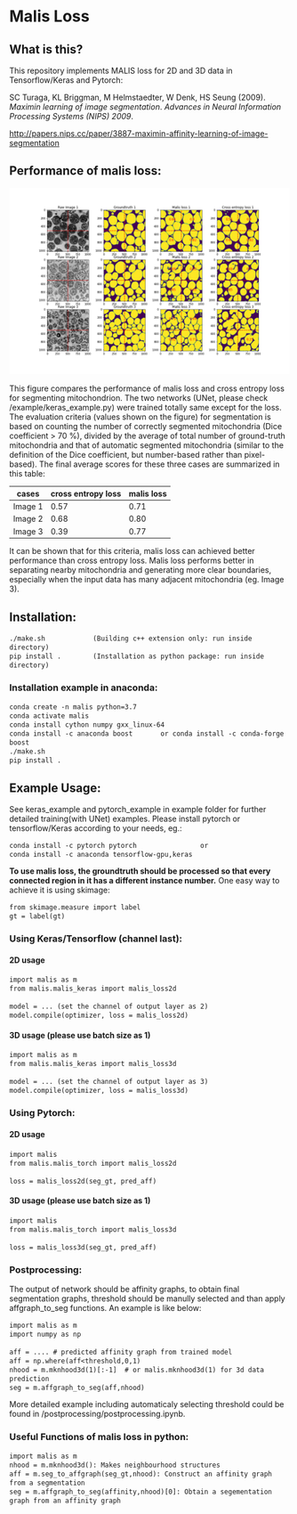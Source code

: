 # Malis Loss

## What is this?
This repository implements MALIS loss for 2D and 3D data in Tensorflow/Keras and Pytorch:

SC Turaga, KL Briggman, M Helmstaedter, W Denk, HS Seung (2009). *Maximin learning of image segmentation*. _Advances in Neural Information Processing Systems (NIPS) 2009_.

http://papers.nips.cc/paper/3887-maximin-affinity-learning-of-image-segmentation

## Performance of malis loss:
![image](https://github.com/HelmholtzAI-Consultants-Munich/Malis-Loss/blob/master/README_files/result.png)

This figure compares the performance of malis loss and cross entropy loss for segmenting mitochondrion. The two networks (UNet, please check /example/keras_example.py) were trained totally same except for the loss. The evaluation criteria (values shown on the figure) for segmentation is based on counting the number of correctly segmented mitochondria (Dice coefficient > 70 %), divided by the average of total number of ground-truth mitochondria and that of automatic segmented mitochondria (similar to the definition of the Dice coefficient, but number-based rather than pixel-based). The final average scores for these three cases are summarized in this table:


cases| cross entropy loss  | malis loss |
-------| ------------- | ------------- |
Image 1 | 0.57  | 0.71  |
Image 2 | 0.68  | 0.80  |
Image 3 | 0.39  | 0.77  |

It can be shown that for this criteria, malis loss can achieved better performance than cross entropy loss. Malis loss performs better in separating nearby mitochondria and generating more clear boundaries, especially when the input data has many adjacent mitochondria (eg. Image 3).


## Installation:
```
./make.sh            (Building c++ extension only: run inside directory)
pip install .        (Installation as python package: run inside directory)
```


### Installation example in anaconda:
```
conda create -n malis python=3.7
conda activate malis
conda install cython numpy gxx_linux-64
conda install -c anaconda boost       or conda install -c conda-forge boost
./make.sh
pip install .
```

## Example Usage:
See keras_example and pytorch_example in example folder for further detailed training(with UNet) examples.
Please install pytorch or tensorflow/Keras according to your needs, eg.:
```
conda install -c pytorch pytorch                or
conda install -c anaconda tensorflow-gpu,keras
```
**To use malis loss, the groundtruth should be processed so that every connected region in it has a different instance number.**
One easy way to achieve it is using skimage:
```
from skimage.measure import label
gt = label(gt)
```
### Using Keras/Tensorflow (channel last):

#### 2D usage
```
import malis as m
from malis.malis_keras import malis_loss2d

model = ... (set the channel of output layer as 2)
model.compile(optimizer, loss = malis_loss2d)
```

#### 3D usage (please use batch size as 1)
```
import malis as m
from malis.malis_keras import malis_loss3d

model = ... (set the channel of output layer as 3)
model.compile(optimizer, loss = malis_loss3d)
```

### Using Pytorch: 
#### 2D usage
```
import malis
from malis.malis_torch import malis_loss2d
    
loss = malis_loss2d(seg_gt, pred_aff)
```
#### 3D usage (please use batch size as 1)
```
import malis
from malis.malis_torch import malis_loss3d
    
loss = malis_loss3d(seg_gt, pred_aff)
```
### Postprocessing:
The output of network should be affinity graphs, to obtain final segmentation graphs, threshold should be manully selected and than apply affgraph_to_seg functions. An example is like below:
```
import malis as m
import numpy as np

aff = .... # predicted affinity graph from trained model
aff = np.where(aff<threshold,0,1)
nhood = m.mknhood3d(1)[:-1]  # or malis.mknhood3d(1) for 3d data prediction
seg = m.affgraph_to_seg(aff,nhood)
```
More detailed example including automaticaly selecting threshold could be found in /postprocessing/postprocessing.ipynb.
### Useful Functions of malis loss in python:
```
import malis as m
nhood = m.mknhood3d(): Makes neighbourhood structures
aff = m.seg_to_affgraph(seg_gt,nhood): Construct an affinity graph from a segmentation
seg = m.affgraph_to_seg(affinity,nhood)[0]: Obtain a segementation graph from an affinity graph
```

